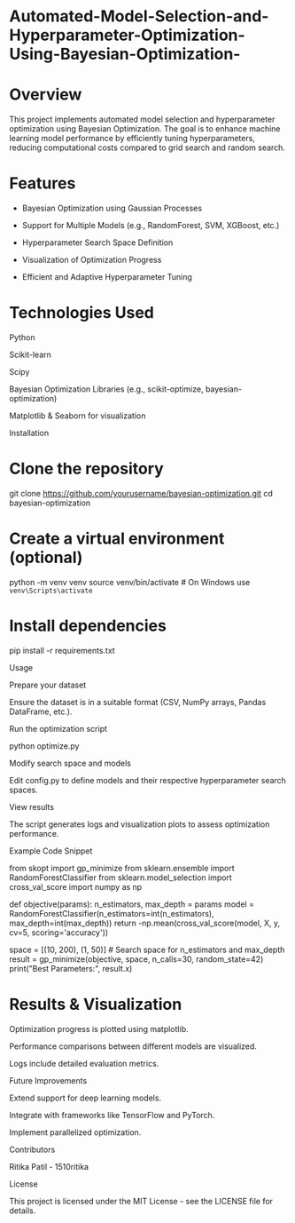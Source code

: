 # Automated-Model-Selection-and-Hyperparameter-Optimization-Using-Bayesian-Optimization-

# Overview

This project implements automated model selection and hyperparameter optimization using Bayesian Optimization. The goal is to enhance machine learning model performance by efficiently tuning hyperparameters, reducing computational costs compared to grid search and random search.

# Features

- Bayesian Optimization using Gaussian Processes

- Support for Multiple Models (e.g., RandomForest, SVM, XGBoost, etc.)

- Hyperparameter Search Space Definition

- Visualization of Optimization Progress

- Efficient and Adaptive Hyperparameter Tuning

# Technologies Used

Python

Scikit-learn

Scipy

Bayesian Optimization Libraries (e.g., scikit-optimize, bayesian-optimization)

Matplotlib & Seaborn for visualization

Installation

# Clone the repository
git clone https://github.com/yourusername/bayesian-optimization.git
cd bayesian-optimization

# Create a virtual environment (optional)
python -m venv venv
source venv/bin/activate  # On Windows use `venv\Scripts\activate`

# Install dependencies
pip install -r requirements.txt

Usage

Prepare your dataset

Ensure the dataset is in a suitable format (CSV, NumPy arrays, Pandas DataFrame, etc.).

Run the optimization script

python optimize.py

Modify search space and models

Edit config.py to define models and their respective hyperparameter search spaces.

View results

The script generates logs and visualization plots to assess optimization performance.

Example Code Snippet

from skopt import gp_minimize
from sklearn.ensemble import RandomForestClassifier
from sklearn.model_selection import cross_val_score
import numpy as np

def objective(params):
    n_estimators, max_depth = params
    model = RandomForestClassifier(n_estimators=int(n_estimators), max_depth=int(max_depth))
    return -np.mean(cross_val_score(model, X, y, cv=5, scoring='accuracy'))

space = [(10, 200), (1, 50)]  # Search space for n_estimators and max_depth
result = gp_minimize(objective, space, n_calls=30, random_state=42)
print("Best Parameters:", result.x)

# Results & Visualization

Optimization progress is plotted using matplotlib.

Performance comparisons between different models are visualized.

Logs include detailed evaluation metrics.

Future Improvements

Extend support for deep learning models.

Integrate with frameworks like TensorFlow and PyTorch.

Implement parallelized optimization.

Contributors

Ritika Patil - 1510ritika

License

This project is licensed under the MIT License - see the LICENSE file for details.
